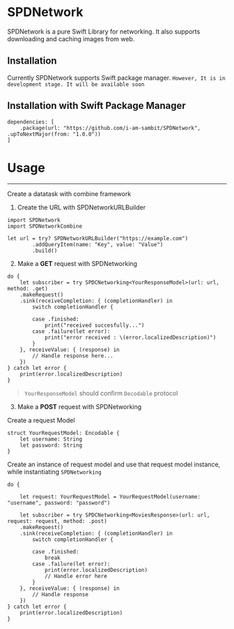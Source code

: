 SPDNetwork
==========

SPDNetwork is a pure Swift Library for networking. It also supports downloading and caching images from web. 

Installation
------------
Currently SPDNetwork supports Swift package manager. `However, It is in development stage. It will be available soon`

Installation with Swift Package Manager
----------------------------------------------
```
dependencies: [
    .package(url: "https://github.com/i-am-sambit/SPDNetwork", .upToNextMajor(from: "1.0.0"))
]
```


Usage
=====

***

Create a datatask with combine framework

1. Create the URL with SPDNetworkURLBuilder

```
import SPDNetwork
import SPDNetworkCombine

let url = try? SPDNetworkURLBuilder("https://example.com")
        .addQueryItem(name: "Key", value: "Value")
        .build()
```

2. Make a **GET** request with SPDNetworking
```
do {
    let subscriber = try SPDCNetworking<YourResponseModel>(url: url, method: .get)
    .makeRequest()
    .sink(receiveCompletion: { (completionHandler) in
        switch completionHandler {
            
        case .finished:
            print("received succesfully...")
        case .failure(let error):
            print("error received : \(error.localizedDescription)")
        }
    }, receiveValue: { (response) in
        // Handle response here...
    })
} catch let error {
    print(error.localizedDescription)
}
```
> `YourResponseModel` should confirm `Decodable` protocol

3. Make a **POST** request with SPDNetworking

Create a request Model
```
struct YourRequestModel: Encodable {
    let username: String
    let password: String
}

```

Create an instance of request model and use that request model instance, while instantiating `SPDNetworking`
```
do {

    let request: YourRequestModel = YourRequestModel(username: "username", password: "password")
    
    let subscriber = try SPDCNetworking<MoviesResponse>(url: url, request: request, method: .post)
    .makeRequest()
    .sink(receiveCompletion: { (completionHandler) in
        switch completionHandler {
            
        case .finished:
            break
        case .failure(let error):
            print(error.localizedDescription)
            // Handle error here
        }
    }, receiveValue: { (response) in
        // Handle response
    })
} catch let error {
    print(error.localizedDescription)
}
```
